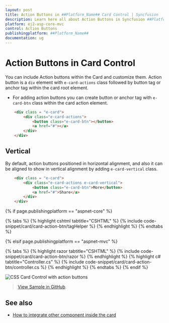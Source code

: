 ```yaml
---
layout: post
title: Action Buttons in ##Platform_Name## Card Control | Syncfusion
description: Learn here all about Action Buttons in Syncfusion ##Platform_Name## Card control of Syncfusion Essential JS 2 and more.
platform: ej2-asp-core-mvc
control: Action Buttons
publishingplatform: ##Platform_Name##
documentation: ug
---
```



# Action Buttons in Card Control

You can include Action buttons within the Card and customize them. Action button is a `div` element with `e-card-actions` class followed by button tag or anchor tag within the card root element.

* For adding action buttons you can create button or anchor tag with `e-card-btn` class within the card action element.

```html
    <div class = "e-card">
        <div class="e-card-actions">
            <button class="e-card-btn"></button>
            <a href="#"></a>
        </div>
    </div>
```

## Vertical

By default, action buttons positioned in horizontal alignment, and also it can be aligned to show in vertical alignment by adding `e-card-vertical` class.

```html
    <div class = "e-card">
        <div class="e-card-actions e-card-vertical">
            <button class="e-card-btn">More</button>
            <a href="#">Share</a>
        </div>
    </div>
```

{% if page.publishingplatform == "aspnet-core" %}

{% tabs %}
{% highlight cshtml tabtitle="CSHTML" %}
{% include code-snippet/card/card-action-btn/tagHelper %}
{% endhighlight %}
{% endtabs %}

{% elsif page.publishingplatform == "aspnet-mvc" %}

{% tabs %}
{% highlight razor tabtitle="CSHTML" %}
{% include code-snippet/card/card-action-btn/razor %}
{% endhighlight %}
{% highlight c# tabtitle="Controller.cs" %}
{% include code-snippet/card/card-action-btn/controller.cs %}
{% endhighlight %}
{% endtabs %}
{% endif %}


![CSS Card Control with action buttons](./images/card-action.PNG)

> [View Sample in GitHub](https://github.com/SyncfusionExamples/ASP-NET-Core-UG-Examples/tree/main/Card/CardUGSample).

## See also

* [How to integrate other component inside the card](./how-to/integrate-other-component-inside-the-card)